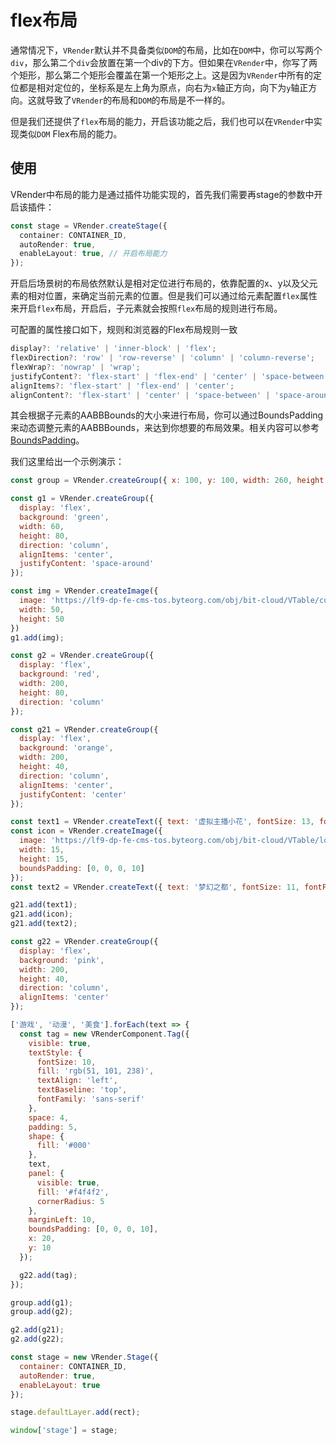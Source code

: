 # flex布局

通常情况下，`VRender`默认并不具备类似`DOM`的布局，比如在`DOM`中，你可以写两个`div`，那么第二个`div`会放置在第一个div的下方。但如果在`VRender`中，你写了两个矩形，那么第二个矩形会覆盖在第一个矩形之上。这是因为`VRender`中所有的定位都是相对定位的，坐标系是左上角为原点，向右为`x`轴正方向，向下为`y`轴正方向。这就导致了`VRender`的布局和`DOM`的布局是不一样的。

但是我们还提供了`flex`布局的能力，开启该功能之后，我们也可以在`VRender`中实现类似`DOM` Flex布局的能力。

## 使用

VRender中布局的能力是通过插件功能实现的，首先我们需要再stage的参数中开启该插件：

```ts
const stage = VRender.createStage({
  container: CONTAINER_ID,
  autoRender: true,
  enableLayout: true, // 开启布局能力
});
```

开启后场景树的布局依然默认是相对定位进行布局的，依靠配置的x、y以及父元素的相对位置，来确定当前元素的位置。但是我们可以通过给元素配置`flex`属性来开启`flex`布局，开启后，子元素就会按照`flex`布局的规则进行布局。

可配置的属性接口如下，规则和浏览器的Flex布局规则一致

```ts
display?: 'relative' | 'inner-block' | 'flex';
flexDirection?: 'row' | 'row-reverse' | 'column' | 'column-reverse';
flexWrap?: 'nowrap' | 'wrap';
justifyContent?: 'flex-start' | 'flex-end' | 'center' | 'space-between' | 'space-around';
alignItems?: 'flex-start' | 'flex-end' | 'center';
alignContent?: 'flex-start' | 'center' | 'space-between' | 'space-around';
```

其会根据子元素的AABBBounds的大小来进行布局，你可以通过BoundsPadding来动态调整元素的AABBBounds，来达到你想要的布局效果。相关内容可以参考[BoundsPadding](../FAQ/What_Is_BoundsPadding)。

我们这里给出一个示例演示：

```javascript livedemo template=vrender
const group = VRender.createGroup({ x: 100, y: 100, width: 260, height: 80, background: '#cecece', display: 'flex' });

const g1 = VRender.createGroup({
  display: 'flex',
  background: 'green',
  width: 60,
  height: 80,
  direction: 'column',
  alignItems: 'center',
  justifyContent: 'space-around'
});

const img = VRender.createImage({
  image: 'https://lf9-dp-fe-cms-tos.byteorg.com/obj/bit-cloud/VTable/custom-render/flower.jpg',
  width: 50,
  height: 50
})
g1.add(img);

const g2 = VRender.createGroup({
  display: 'flex',
  background: 'red',
  width: 200,
  height: 80,
  direction: 'column'
});

const g21 = VRender.createGroup({
  display: 'flex',
  background: 'orange',
  width: 200,
  height: 40,
  direction: 'column',
  alignItems: 'center',
  justifyContent: 'center'
});

const text1 = VRender.createText({ text: '虚拟主播小花', fontSize: 13, fontFamily: 'sans-serif', fill: 'black' });
const icon = VRender.createImage({
  image: 'https://lf9-dp-fe-cms-tos.byteorg.com/obj/bit-cloud/VTable/location.svg',
  width: 15,
  height: 15,
  boundsPadding: [0, 0, 0, 10]
});
const text2 = VRender.createText({ text: '梦幻之都', fontSize: 11, fontFamily: 'sans-serif', fill: '#6f7070' });

g21.add(text1);
g21.add(icon);
g21.add(text2);

const g22 = VRender.createGroup({
  display: 'flex',
  background: 'pink',
  width: 200,
  height: 40,
  direction: 'column',
  alignItems: 'center'
});

['游戏', '动漫', '美食'].forEach(text => {
  const tag = new VRenderComponent.Tag({
    visible: true,
    textStyle: {
      fontSize: 10,
      fill: 'rgb(51, 101, 238)',
      textAlign: 'left',
      textBaseline: 'top',
      fontFamily: 'sans-serif'
    },
    space: 4,
    padding: 5,
    shape: {
      fill: '#000'
    },
    text,
    panel: {
      visible: true,
      fill: '#f4f4f2',
      cornerRadius: 5
    },
    marginLeft: 10,
    boundsPadding: [0, 0, 0, 10],
    x: 20,
    y: 10
  });

  g22.add(tag);
});

group.add(g1);
group.add(g2);

g2.add(g21);
g2.add(g22);

const stage = new VRender.Stage({
  container: CONTAINER_ID,
  autoRender: true,
  enableLayout: true
});

stage.defaultLayer.add(rect);

window['stage'] = stage;
```
